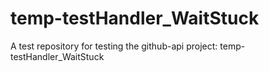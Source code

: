 # temp-testHandler_WaitStuck
A test repository for testing the github-api project: temp-testHandler_WaitStuck
